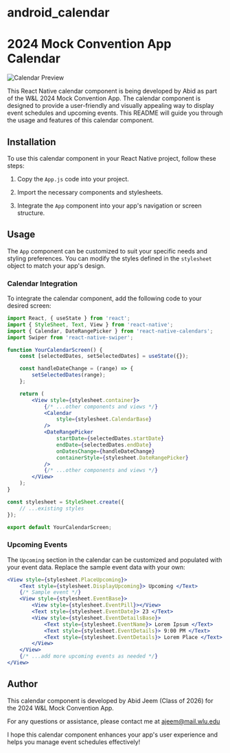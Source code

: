 # android_calendar
# 2024 Mock Convention App Calendar

![Calendar Preview](https://drive.google.com/uc?id=10t9M7Ka39ck-2V6p4ELJqL3x_oXFNrUk)

This React Native calendar component is being developed by Abid as part of the W&L 2024 Mock Convention App. The calendar component is designed to provide a user-friendly and visually appealing way to display event schedules and upcoming events. This README will guide you through the usage and features of this calendar component.


## Installation

To use this calendar component in your React Native project, follow these steps:

1. Copy the `App.js` code into your project.

2. Import the necessary components and stylesheets.

3. Integrate the `App` component into your app's navigation or screen structure.

## Usage

The `App` component can be customized to suit your specific needs and styling preferences. You can modify the styles defined in the `stylesheet` object to match your app's design.

### Calendar Integration

To integrate the calendar component, add the following code to your desired screen:

```jsx
import React, { useState } from 'react';
import { StyleSheet, Text, View } from 'react-native';
import { Calendar, DateRangePicker } from 'react-native-calendars';
import Swiper from 'react-native-swiper';

function YourCalendarScreen() {
    const [selectedDates, setSelectedDates] = useState({});

    const handleDateChange = (range) => {
        setSelectedDates(range);
    };

    return (
        <View style={stylesheet.container}>
            {/* ...other components and views */}
            <Calendar
                style={stylesheet.CalendarBase}
            />
            <DateRangePicker
                startDate={selectedDates.startDate}
                endDate={selectedDates.endDate}
                onDatesChange={handleDateChange}
                containerStyle={stylesheet.DateRangePicker}
            />
            {/* ...other components and views */}
        </View>
    );
}

const stylesheet = StyleSheet.create({
    // ...existing styles
});

export default YourCalendarScreen;
```

### Upcoming Events

The `Upcoming` section in the calendar can be customized and populated with your event data. Replace the sample event data with your own:

```jsx
<View style={stylesheet.PlaceUpcoming}>
    <Text style={stylesheet.DisplayUpcoming}> Upcoming </Text>
    {/* Sample event */}
    <View style={stylesheet.EventBase}>
        <View style={stylesheet.EventPill}></View>
        <Text style={stylesheet.EventDate}> 23 </Text>
        <View style={stylesheet.EventDetailsBase}>
            <Text style={stylesheet.EventName}> Lorem Ipsum </Text>
            <Text style={stylesheet.EventDetails}> 9:00 PM </Text>
            <Text style={stylesheet.EventDetails}> Lorem Place </Text>
        </View>
    </View>
    {/* ...add more upcoming events as needed */}
</View>
```



## Author

This calendar component is developed by Abid Jeem (Class of 2026)  for the 2024 W&L Mock Convention App.

For any questions or assistance, please contact me at ajeem@mail.wlu.edu

I hope this calendar component enhances your app's user experience and helps you manage event schedules effectively!

